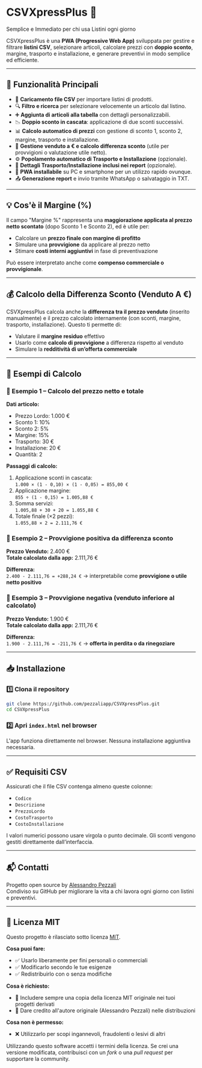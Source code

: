 # CSVXpressPlus 🚀

Semplice e Immediato per chi usa Listini ogni giorno

CSVXpressPlus è una **PWA (Progressive Web App)** sviluppata per gestire e filtrare **listini CSV**, selezionare articoli, calcolare prezzi con **doppio sconto**, margine, trasporto e installazione, e generare preventivi in modo semplice ed efficiente.

---

## 📌 **Funzionalità Principali**

- 📂 **Caricamento file CSV** per importare listini di prodotti.
- 🔍 **Filtro e ricerca** per selezionare velocemente un articolo dal listino.
- ➕ **Aggiunta di articoli alla tabella** con dettagli personalizzabili.
- 📉 **Doppio sconto in cascata**: applicazione di due sconti successivi.
- 📊 **Calcolo automatico di prezzi** con gestione di sconto 1, sconto 2, margine, trasporto e installazione.
- 🧮 **Gestione venduto a € e calcolo differenza sconto** (utile per provvigioni o valutazione utile netto).
- ⚙️ **Popolamento automatico di Trasporto e Installazione** (opzionale).
- 📄 **Dettagli Trasporto/Installazione inclusi nei report** (opzionale).
- 📱 **PWA installabile** su PC e smartphone per un utilizzo rapido ovunque.
- 📤 **Generazione report** e invio tramite WhatsApp o salvataggio in TXT.

---

## 💡 **Cos'è il Margine (%)**

Il campo "Margine %" rappresenta una **maggiorazione applicata al prezzo netto scontato** (dopo Sconto 1 e Sconto 2), ed è utile per:

- Calcolare un **prezzo finale con margine di profitto**
- Simulare una **provvigione** da applicare al prezzo netto
- Stimare **costi interni aggiuntivi** in fase di preventivazione

Può essere interpretato anche come **compenso commerciale o provvigionale**.

---

## 💰 **Calcolo della Differenza Sconto (Venduto A €)**

CSVXpressPlus calcola anche la **differenza tra il prezzo venduto** (inserito manualmente) e il prezzo calcolato internamente (con sconti, margine, trasporto, installazione). Questo ti permette di:

- Valutare il **margine residuo** effettivo
- Usarlo come **calcolo di provvigione** a differenza rispetto al venduto
- Simulare la **redditività di un’offerta commerciale**

---

## 🧮 **Esempi di Calcolo**

### 🎯 Esempio 1 – Calcolo del prezzo netto e totale

**Dati articolo:**
- Prezzo Lordo: 1.000 €
- Sconto 1: 10%
- Sconto 2: 5%
- Margine: 15%
- Trasporto: 30 €
- Installazione: 20 €
- Quantità: 2

**Passaggi di calcolo:**
1. Applicazione sconti in cascata:  
   `1.000 × (1 - 0,10) × (1 - 0,05) = 855,00 €`
2. Applicazione margine:  
   `855 ÷ (1 - 0,15) = 1.005,88 €`
3. Somma servizi:  
   `1.005,88 + 30 + 20 = 1.055,88 €`
4. Totale finale (×2 pezzi):  
   `1.055,88 × 2 = 2.111,76 €`

### 💼 Esempio 2 – Provvigione positiva da differenza sconto

**Prezzo Venduto:** 2.400 €  
**Totale calcolato dalla app:** 2.111,76 €

**Differenza:**  
`2.400 - 2.111,76 = +288,24 €` → interpretabile come **provvigione o utile netto positivo**

### 💼 Esempio 3 – Provvigione negativa (venduto inferiore al calcolato)

**Prezzo Venduto:** 1.900 €  
**Totale calcolato dalla app:** 2.111,76 €

**Differenza:**  
`1.900 - 2.111,76 = -211,76 €` → **offerta in perdita o da rinegoziare**

---

## 📥 **Installazione**

### **1️⃣ Clona il repository**

```sh
git clone https://github.com/pezzaliapp/CSVXpressPlus.git
cd CSVXpressPlus
```

### **2️⃣ Apri `index.html` nel browser**

L'app funziona direttamente nel browser. Nessuna installazione aggiuntiva necessaria.

---

## ✅ **Requisiti CSV**

Assicurati che il file CSV contenga almeno queste colonne:

- `Codice`
- `Descrizione`
- `PrezzoLordo`
- `CostoTrasporto`
- `CostoInstallazione`

I valori numerici possono usare virgola o punto decimale. Gli sconti vengono gestiti direttamente dall’interfaccia.

---

## 📬 **Contatti**

Progetto open source by [Alessandro Pezzali](https://www.pezzaliapp.com)  
Condiviso su GitHub per migliorare la vita a chi lavora ogni giorno con listini e preventivi.

---

## 📄 **Licenza MIT**

Questo progetto è rilasciato sotto licenza [MIT](https://opensource.org/licenses/MIT).  

**Cosa puoi fare:**
- ✅ Usarlo liberamente per fini personali o commerciali
- ✅ Modificarlo secondo le tue esigenze
- ✅ Redistribuirlo con o senza modifiche

**Cosa è richiesto:**
- 📝 Includere sempre una copia della licenza MIT originale nei tuoi progetti derivati
- 💬 Dare credito all'autore originale (Alessandro Pezzali) nelle distribuzioni

**Cosa non è permesso:**
- ❌ Utilizzarlo per scopi ingannevoli, fraudolenti o lesivi di altri

Utilizzando questo software accetti i termini della licenza. Se crei una versione modificata, contribuisci con un *fork* o una *pull request* per supportare la community.
